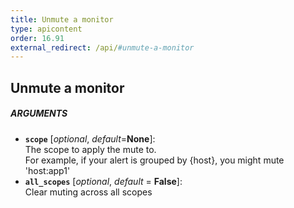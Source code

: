 ```yaml
---
title: Unmute a monitor
type: apicontent
order: 16.91
external_redirect: /api/#unmute-a-monitor
---
```


## Unmute a monitor

##### ARGUMENTS
* **`scope`** [*optional*, *default*=**None**]:  
    The scope to apply the mute to.  
    For example, if your alert is grouped by {host}, you might mute 'host:app1'
* **`all_scopes`** [*optional*, *default* = **False**]:  
    Clear muting across all scopes

